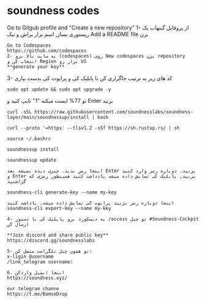 # **soundness codes**

Go to Gitgub profile and "Create a new repository"
1- از پروفایل گینهاب یک رپستوری بساز, اسم بزار براش و تیک Add a README file بزن
```
Go to Codespaces
https://github.com/codespaces
2- به سایت بالا برو (codespaces) روی New codespaces بزن repository انتخاب کن و Region بزار رو US 
**generate your key**
```
3- کد های زیر به ترتیب جاگزاری کن تا پابلیک کی و پرایوت کی بدست بیاری
```
sudo apt update && sudo apt upgrade -y
```
 تو 77% ایست میکنه "1" تایپ کنید و Enter بزنید 
```
curl -sSL https://raw.githubusercontent.com/soundnesslabs/soundness-layer/main/soundnessup/install | bash
```
```
curl --proto '=https' --tlsv1.2 -sSf https://sh.rustup.rs/ | sh
```
```
source ~/.bashrc
```
```
soundnessup install
```
```
soundnessup update
```
```
اینجا رمز بدید. چیزی دیده نمیشه بعد Enter بزنید. دوباره رمز وارد کنید و Enter بزنید, پابلیک کی نمایش داده میشه یادداشت کنید همینطور رمزی که گزاشتید

soundness-cli generate-key --name my-key
```
```
اینجا دوباره رمز بزنید پرایوت کی نمایش داده میشه, یاداشت کنید
soundness-cli export-key --name my-key
```
```
4- به دیسکورد برو پابلیک کی با دستور /access تو چنل #Soundness-Cockpit ارسال کن

**Join discord and share public key**
https://discord.gg/soundnesslabs
```
```
5- تو همون چنل تلگرامت متصل کن:
x-ligin @username
/link_telegram username:
```
```
6. اینجا ایمیل واردکن
https://soundness.xyz/
```
```
our telegram channe
https://t.me/BamseDrop
